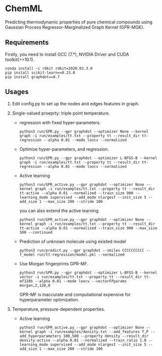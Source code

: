 # ChemML
Predicting thermodynamic properties of pure chemical compounds using Gaussian
Process Regressor-Marginalized Graph Kernel (GPR-MGK).  


## Requirements
Firstly, you need to install GCC (7.*), NVIDIA Driver and CUDA toolkit(>=10.1).  
```
conda install -c rdkit rdkit=2020.03.3.0
pip install scikit-learn==0.23.0
pip install graphdot==0.7
```
## Usages
1. Edit config.py to set up the nodes and edges features in graph.
  
2. Single-valued proeprty: triple point temperature.  
    - regression with fixed hyper-parameters.
        ```
        python3 run/GPR.py --gpr graphdot --optimizer None --kernel graph -i run/examples/tt.txt --property tt --result_dir tt-regression --alpha 0.01 --mode loocv --normalized
        ```
    - Optimize hyper-parameters, and regression.
        ```
        python3 run/GPR.py --gpr graphdot --optimizer L-BFGS-B --kernel graph -i run/examples/tt.txt --property tt --result_dir tt-regression --alpha 0.01 --mode loocv --normalized
        ```
    - Active learning
        ```
        python3 run/GPR_active.py --gpr graphdot --optimizer None --kernel graph -i run/examples/tt.txt --property tt --result_dir tt-active --alpha 0.01 --normalized --train_size 900 --learning_mode supervised --add_mode nlargest --init_size 5 --add_size 1 --max_size 200 --stride 100
        ```
        you can also extend the active learning
        ```
        python3 run/GPR_active.py --gpr graphdot --optimizer None --kernel graph -i run/examples/tt.txt --property tt --result_dir tt-active --alpha 0.01 --normalized --train_size 900 --max_size 500 --continued
        ```
    - Prediction of unknown molecule using existed model
       ```
       python3 run/predict.py --gpr graphdot --smiles CCCCCCCCCC --f_model run/tt-regression/model.pkl --normalized
       ```
    - Use Morgan fingerprints GPR-MF.
       ```
       python3 run/GPR.py --gpr graphdot --optimizer L-BFGS-B --kernel vector -i run/examples/tt.txt --property tt --result_dir tt-mf128b --alpha 0.01 --mode loocv --vectorFPparams morgan,2,128,0
       ```
       GPR-MF is inaccurate and computational expensive for hyperparameter 
       optimization.
   
3. Temperature, pressure-dependent properties.
    - Active learning
       ```
       python3 run/GPR_active.py --gpr graphdot --optimizer None --kernel graph -i run/examples/density.txt --add_features T,P --add_hyperparameters 100,500 --property density --result_dir density-active --alpha 0.01 --normalized --train_ratio 1.0 --learning_mode supervised --add_mode nlargest --init_size 5 --add_size 1 --max_size 200 --stride 100
       ```